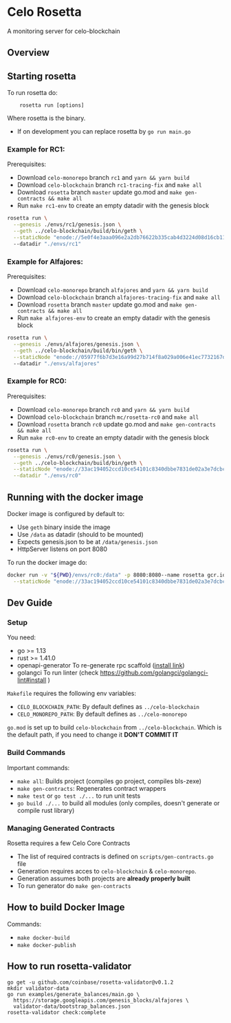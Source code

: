 # Celo Rosetta

A monitoring server for celo-blockchain

## Overview


## Starting rosetta

To run rosetta do:
```
    rosetta run [options]
```

Where rosetta is the binary. 

  * If on development you can replace rosetta by `go run main.go`

### Example for RC1:

Prerequisites:
  * Download `celo-monorepo` branch `rc1` and `yarn && yarn build`
  * Download `celo-blockchain` branch `rc1-tracing-fix` and `make all`
  * Download `rosetta` branch `master` update go.mod and `make gen-contracts && make all`
  * Run `make rc1-env` to create an empty datadir with the genesis block

```bash
rosetta run \
  --genesis ./envs/rc1/genesis.json \
  --geth ../celo-blockchain/build/bin/geth \
  --staticNode "enode://5e0f4e3aaa096e2a2db76622b335cab4d3224d08d16cb11e8855a3a5f30c19d35d81a74b21271562e459495ab203c2f3a5a5747a83eb53ba046aeeb09aa240ff@34.83.110.24:30303"
  --datadir "./envs/rc1"
```

### Example for Alfajores:

Prerequisites:
  * Download `celo-monorepo` branch `alfajores` and `yarn && yarn build`
  * Download `celo-blockchain` branch `alfajores-tracing-fix` and `make all`
  * Download `rosetta` branch `master` update go.mod and `make gen-contracts && make all`
  * Run `make alfajores-env` to create an empty datadir with the genesis block

```bash
rosetta run \
  --genesis ./envs/alfajores/genesis.json \
  --geth ../celo-blockchain/build/bin/geth \
  --staticNode "enode://05977f6b7d3e16a99d27b714f8a029a006e41ec7732167d373dd920d31f72b3a1776650798d8763560854369d36867e9564dad13b4b60a90c347feeb491d83a9@34.83.42.50:30303"
  --datadir "./envs/alfajores"
```

### Example for RC0:

Prerequisites:
  * Download `celo-monorepo` branch `rc0` and `yarn && yarn build`
  * Download `celo-blockchain` branch `mc/rosetta-rc0` and `make all`
  * Download `rosetta` branch `rc0` update go.mod and `make gen-contracts && make all`
  * Run `make rc0-env` to create an empty datadir with the genesis block

```bash
rosetta run \
  --genesis ./envs/rc0/genesis.json \
  --geth ../celo-blockchain/build/bin/geth \
  --staticNode "enode://33ac194052ccd10ce54101c8340dbbe7831de02a3e7dcbca7fd35832ff8c53a72fd75e57ce8c8e73a0ace650dc2c2ec1e36f0440e904bc20a3cf5927f2323e85@34.83.199.225:30303" \
  --datadir "./envs/rc0"
```

## Running with the docker image

Docker image is configured by default to:
  * Use `geth` binary inside the image
  * Use `/data` as datadir (should to be mounted)
  * Expects genesis.json to be at `/data/genesis.json`
  * HttpServer listens on port 8080

To run the docker image do:
```bash 
docker run -v "${PWD}/envs/rc0:/data" -p 8080:8080--name rosetta gcr.io/celo-testnet/rosetta:0.1 run \
  --staticNode "enode://33ac194052ccd10ce54101c8340dbbe7831de02a3e7dcbca7fd35832ff8c53a72fd75e57ce8c8e73a0ace650dc2c2ec1e36f0440e904bc20a3cf5927f2323e85@34.83.199.225:30303"
```

## Dev Guide

### Setup

You need:
  * go >= 1.13
  * rust >= 1.41.0
  * openapi-generator To re-generate rpc scaffold ([install link](https://openapi-generator.tech))
  * golangci To run linter (check https://github.com/golangci/golangci-lint#install )

`Makefile` requires the following env variables:
  * `CELO_BLOCKCHAIN_PATH`: By default defines as `../celo-blockchain`
  * `CELO_MONOREPO_PATH`: By default defines as `../celo-monorepo`

`go.mod` is set up to build `celo-blockchain` from `../celo-blockchain`. Which is the default path,
if you need to change it **DON'T COMMIT IT**

### Build Commands

Important commands:

* `make all`: Builds project (compiles go project, compiles bls-zexe)
* `make gen-contracts`: Regenerates contract wrappers
* `make test` or `go test ./...` to run unit tests
* `go build ./...` to build all modules (only compiles, doesn't generate or compile rust library)

### Managing Generated Contracts

Rosetta requires a few Celo Core Contracts

* The list of required contracts is defined on `scripts/gen-contracts.go` file
* Generation requires acces to `celo-blockchain` & `celo-monorepo`.
* Generation assumes both projects are **already properly built**
* To run generator do `make gen-contracts`

## How to build Docker Image

Commands:
  * `make docker-build`
  * `make docker-publish`

## How to run rosetta-validator

```
go get -u github.com/coinbase/rosetta-validator@v0.1.2
mkdir validator-data 
go run examples/generate_balances/main.go \
  https://storage.googleapis.com/genesis_blocks/alfajores \
  validator-data/bootstrap_balances.json
rosetta-validator check:complete
```
